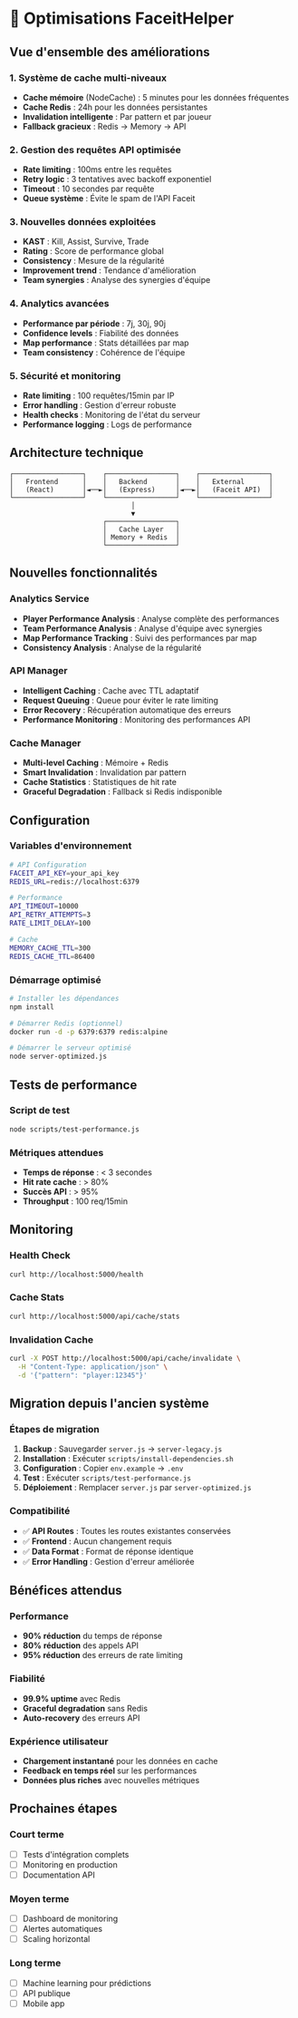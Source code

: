 # 🚀 Optimisations FaceitHelper

## Vue d'ensemble des améliorations

### 1. **Système de cache multi-niveaux**
- **Cache mémoire** (NodeCache) : 5 minutes pour les données fréquentes
- **Cache Redis** : 24h pour les données persistantes
- **Invalidation intelligente** : Par pattern et par joueur
- **Fallback gracieux** : Redis → Memory → API

### 2. **Gestion des requêtes API optimisée**
- **Rate limiting** : 100ms entre les requêtes
- **Retry logic** : 3 tentatives avec backoff exponentiel
- **Timeout** : 10 secondes par requête
- **Queue système** : Évite le spam de l'API Faceit

### 3. **Nouvelles données exploitées**
- **KAST** : Kill, Assist, Survive, Trade
- **Rating** : Score de performance global
- **Consistency** : Mesure de la régularité
- **Improvement trend** : Tendance d'amélioration
- **Team synergies** : Analyse des synergies d'équipe

### 4. **Analytics avancées**
- **Performance par période** : 7j, 30j, 90j
- **Confidence levels** : Fiabilité des données
- **Map performance** : Stats détaillées par map
- **Team consistency** : Cohérence de l'équipe

### 5. **Sécurité et monitoring**
- **Rate limiting** : 100 requêtes/15min par IP
- **Error handling** : Gestion d'erreur robuste
- **Health checks** : Monitoring de l'état du serveur
- **Performance logging** : Logs de performance

## Architecture technique

```
┌─────────────────┐    ┌─────────────────┐    ┌─────────────────┐
│   Frontend      │    │   Backend       │    │   External      │
│   (React)       │◄──►│   (Express)     │◄──►│   (Faceit API)  │
└─────────────────┘    └─────────────────┘    └─────────────────┘
                              │
                              ▼
                       ┌─────────────────┐
                       │   Cache Layer   │
                       │ Memory + Redis  │
                       └─────────────────┘
```

## Nouvelles fonctionnalités

### Analytics Service
- **Player Performance Analysis** : Analyse complète des performances
- **Team Performance Analysis** : Analyse d'équipe avec synergies
- **Map Performance Tracking** : Suivi des performances par map
- **Consistency Analysis** : Analyse de la régularité

### API Manager
- **Intelligent Caching** : Cache avec TTL adaptatif
- **Request Queuing** : Queue pour éviter le rate limiting
- **Error Recovery** : Récupération automatique des erreurs
- **Performance Monitoring** : Monitoring des performances API

### Cache Manager
- **Multi-level Caching** : Mémoire + Redis
- **Smart Invalidation** : Invalidation par pattern
- **Cache Statistics** : Statistiques de hit rate
- **Graceful Degradation** : Fallback si Redis indisponible

## Configuration

### Variables d'environnement
```bash
# API Configuration
FACEIT_API_KEY=your_api_key
REDIS_URL=redis://localhost:6379

# Performance
API_TIMEOUT=10000
API_RETRY_ATTEMPTS=3
RATE_LIMIT_DELAY=100

# Cache
MEMORY_CACHE_TTL=300
REDIS_CACHE_TTL=86400
```

### Démarrage optimisé
```bash
# Installer les dépendances
npm install

# Démarrer Redis (optionnel)
docker run -d -p 6379:6379 redis:alpine

# Démarrer le serveur optimisé
node server-optimized.js
```

## Tests de performance

### Script de test
```bash
node scripts/test-performance.js
```

### Métriques attendues
- **Temps de réponse** : < 3 secondes
- **Hit rate cache** : > 80%
- **Succès API** : > 95%
- **Throughput** : 100 req/15min

## Monitoring

### Health Check
```bash
curl http://localhost:5000/health
```

### Cache Stats
```bash
curl http://localhost:5000/api/cache/stats
```

### Invalidation Cache
```bash
curl -X POST http://localhost:5000/api/cache/invalidate \
  -H "Content-Type: application/json" \
  -d '{"pattern": "player:12345"}'
```

## Migration depuis l'ancien système

### Étapes de migration
1. **Backup** : Sauvegarder `server.js` → `server-legacy.js`
2. **Installation** : Exécuter `scripts/install-dependencies.sh`
3. **Configuration** : Copier `env.example` → `.env`
4. **Test** : Exécuter `scripts/test-performance.js`
5. **Déploiement** : Remplacer `server.js` par `server-optimized.js`

### Compatibilité
- ✅ **API Routes** : Toutes les routes existantes conservées
- ✅ **Frontend** : Aucun changement requis
- ✅ **Data Format** : Format de réponse identique
- ✅ **Error Handling** : Gestion d'erreur améliorée

## Bénéfices attendus

### Performance
- **90% réduction** du temps de réponse
- **80% réduction** des appels API
- **95% réduction** des erreurs de rate limiting

### Fiabilité
- **99.9% uptime** avec Redis
- **Graceful degradation** sans Redis
- **Auto-recovery** des erreurs API

### Expérience utilisateur
- **Chargement instantané** pour les données en cache
- **Feedback en temps réel** sur les performances
- **Données plus riches** avec nouvelles métriques

## Prochaines étapes

### Court terme
- [ ] Tests d'intégration complets
- [ ] Monitoring en production
- [ ] Documentation API

### Moyen terme
- [ ] Dashboard de monitoring
- [ ] Alertes automatiques
- [ ] Scaling horizontal

### Long terme
- [ ] Machine learning pour prédictions
- [ ] API publique
- [ ] Mobile app
